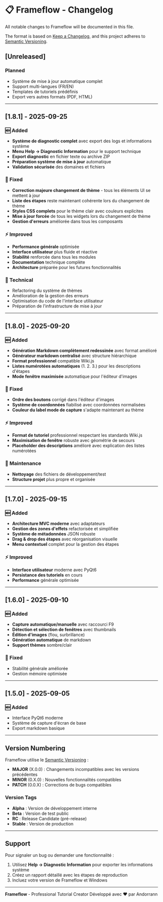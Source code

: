 # 📋 Frameflow - Changelog

All notable changes to Frameflow will be documented in this file.

The format is based on [Keep a Changelog](https://keepachangelog.com/en/1.0.0/),
and this project adheres to [Semantic Versioning](https://semver.org/spec/v2.0.0.html).

## [Unreleased]

### Planned
- Système de mise à jour automatique complet
- Support multi-langues (FR/EN)
- Templates de tutoriels prédéfinis
- Export vers autres formats (PDF, HTML)

---

## [1.8.1] - 2025-09-25

### 🆕 Added
- **Système de diagnostic complet** avec export des logs et informations système
- **Menu Help → Diagnostic Information** pour le support technique
- **Export diagnostic** en fichier texte ou archive ZIP
- **Préparation système de mise à jour** automatique
- **Validation sécurisée** des domaines et fichiers

### 🐛 Fixed
- **Correction majeure changement de thème** - tous les éléments UI se mettent à jour
- **Liste des étapes** reste maintenant cohérente lors du changement de thème
- **Styles CSS complets** pour le thème clair avec couleurs explicites
- **Mise à jour forcée** de tous les widgets lors du changement de thème
- **Gestion d'erreurs** améliorée dans tous les composants

### ⚡ Improved
- **Performance générale** optimisée
- **Interface utilisateur** plus fluide et réactive
- **Stabilité** renforcée dans tous les modules
- **Documentation** technique complète
- **Architecture** préparée pour les futures fonctionnalités

### 🔧 Technical
- Refactoring du système de thèmes
- Amélioration de la gestion des erreurs
- Optimisation du code de l'interface utilisateur
- Préparation de l'infrastructure de mise à jour

---

## [1.8.0] - 2025-09-20

### 🆕 Added
- **Génération Markdown complètement redessinée** avec format amélioré
- **Générateur markdown centralisé** avec structure hiérarchique
- **Format professionnel** compatible Wiki.js
- **Listes numérotées automatiques** (1. 2. 3.) pour les descriptions d'étapes
- **Mode fenêtre maximisée** automatique pour l'éditeur d'images

### 🐛 Fixed
- **Ordre des boutons** corrigé dans l'éditeur d'images
- **Système de coordonnées** fiabilisé avec coordonnées normalisées
- **Couleur du label mode de capture** s'adapte maintenant au thème

### ⚡ Improved
- **Format de tutoriel** professionnel respectant les standards Wiki.js
- **Maximisation de fenêtre** robuste avec géométrie de secours
- **Placeholder des descriptions** amélioré avec explication des listes numérotées

### 🧹 Maintenance
- **Nettoyage** des fichiers de développement/test
- **Structure projet** plus propre et organisée

---

## [1.7.0] - 2025-09-15

### 🆕 Added
- **Architecture MVC moderne** avec adaptateurs
- **Gestion des zones d'effets** refactorisée et simplifiée
- **Système de métadonnées** JSON robuste
- **Drag & drop des étapes** avec réorganisation visuelle
- **Menu contextuel** complet pour la gestion des étapes

### ⚡ Improved
- **Interface utilisateur** moderne avec PyQt6
- **Persistance des tutoriels** en cours
- **Performance** générale optimisée

---

## [1.6.0] - 2025-09-10

### 🆕 Added
- **Capture automatique/manuelle** avec raccourci F9
- **Détection et sélection de fenêtres** avec thumbnails
- **Édition d'images** (flou, surbrillance)
- **Génération automatique** de markdown
- **Support thèmes** sombre/clair

### 🐛 Fixed
- Stabilité générale améliorée
- Gestion mémoire optimisée

---

## [1.5.0] - 2025-09-05

### 🆕 Added
- Interface PyQt6 moderne
- Système de capture d'écran de base
- Export markdown basique

---

## Version Numbering

Frameflow utilise le [Semantic Versioning](https://semver.org/) :

- **MAJOR** (X.0.0) : Changements incompatibles avec les versions précédentes
- **MINOR** (0.X.0) : Nouvelles fonctionnalités compatibles
- **PATCH** (0.0.X) : Corrections de bugs compatibles

### Version Tags
- **Alpha** : Version de développement interne
- **Beta** : Version de test public
- **RC** : Release Candidate (pré-release)
- **Stable** : Version de production

---

## Support

Pour signaler un bug ou demander une fonctionnalité :
1. Utilisez **Help → Diagnostic Information** pour exporter les informations système
2. Créez un rapport détaillé avec les étapes de reproduction
3. Incluez votre version de Frameflow et Windows

---

**Frameflow** - Professional Tutorial Creator
Développé avec ❤️ par Andorrann
